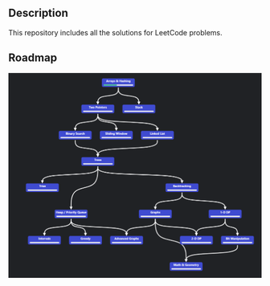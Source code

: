 ## Description
This repository includes all the solutions for LeetCode problems.

## Roadmap
![Work space](/Images/RoadMap.png?raw=true)



